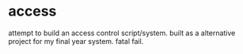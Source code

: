 # access
attempt to build an access control script/system.
built as a alternative project for my final year system.
fatal fail.

